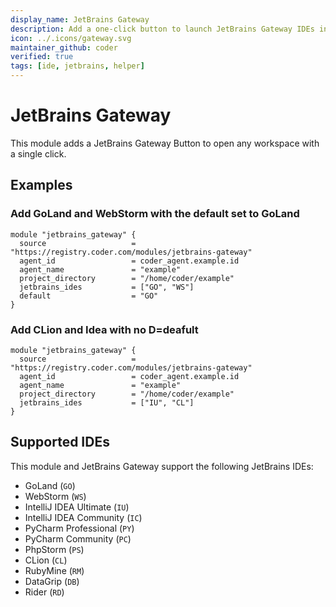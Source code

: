 ```yaml
---
display_name: JetBrains Gateway
description: Add a one-click button to launch JetBrains Gateway IDEs in the dashboard.
icon: ../.icons/gateway.svg
maintainer_github: coder
verified: true
tags: [ide, jetbrains, helper]
---
```

# JetBrains Gateway

This module adds a JetBrains Gateway Button to open any workspace with a single click.

## Examples

### Add GoLand and WebStorm with the default set to GoLand

```hcl
module "jetbrains_gateway" {
  source                   = "https://registry.coder.com/modules/jetbrains-gateway"
  agent_id                 = coder_agent.example.id
  agent_name               = "example"
  project_directory        = "/home/coder/example"
  jetbrains_ides           = ["GO", "WS"]
  default                  = "GO"
}
```

### Add CLion and Idea with no D=deafult

```hcl
module "jetbrains_gateway" {
  source                   = "https://registry.coder.com/modules/jetbrains-gateway"
  agent_id                 = coder_agent.example.id
  agent_name               = "example"
  project_directory        = "/home/coder/example"
  jetbrains_ides           = ["IU", "CL"]
}
```

## Supported IDEs

This module and JetBrains Gateway support the following JetBrains IDEs:

- GoLand (`GO`)
- WebStorm (`WS`)
- IntelliJ IDEA Ultimate (`IU`)
- IntelliJ IDEA Community (`IC`)
- PyCharm Professional (`PY`)
- PyCharm Community (`PC`)
- PhpStorm (`PS`)
- CLion (`CL`)
- RubyMine (`RM`)
- DataGrip (`DB`)
- Rider (`RD`)
